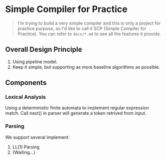 # Simple Compiler for Practice

> I'm trying to build a very simple compiler and this is only a project for practice purpose, so I'd like to call it SCP (Simple Compiler for Practice). You can refer to `docs/*.md` to see all the features it provide.

## Overall Design Principle

1. Using pipeline model.
2. Keep it simple, but supporting as more baseline algorithms as possible. 

## Components

### Lexical Analysis

Using a deterministic finite automata to implement regular expression match. Call next() in parser will generate a token retrived from input.

### Parsing

We support several implement:
1. LL(1) Parsing
2. (Waiting...)

